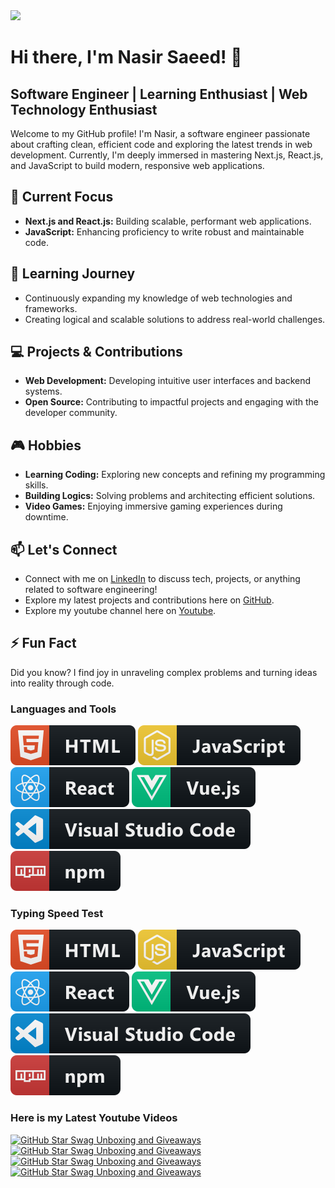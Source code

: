<div>
  <img  src="https://raw.githubusercontent.com/rodrigograca31/rodrigograca31/master/matrix.svg" />
</div>

<h1>Hi there, I'm Nasir Saeed! 👋</h1>
  <h2>Software Engineer | Learning Enthusiast | Web Technology Enthusiast</h2>
  <p>Welcome to my GitHub profile! I'm Nasir, a software engineer passionate about crafting clean, efficient code and exploring the latest trends in web development. Currently, I'm deeply immersed in mastering Next.js, React.js, and JavaScript to build modern, responsive web applications.</p>

  <h2>🔭 Current Focus</h2>
  <ul>
    <li><strong>Next.js and React.js:</strong> Building scalable, performant web applications.</li>
    <li><strong>JavaScript:</strong> Enhancing proficiency to write robust and maintainable code.</li>
  </ul>

  <h2>🌱 Learning Journey</h2>
  <ul>
    <li>Continuously expanding my knowledge of web technologies and frameworks.</li>
    <li>Creating logical and scalable solutions to address real-world challenges.</li>
  </ul>

  <h2>💻 Projects & Contributions</h2>
  <ul>
    <li><strong>Web Development:</strong> Developing intuitive user interfaces and backend systems.</li>
    <li><strong>Open Source:</strong> Contributing to impactful projects and engaging with the developer community.</li>
  </ul>

  <h2>🎮 Hobbies</h2>
  <ul>
    <li><strong>Learning Coding:</strong> Exploring new concepts and refining my programming skills.</li>
    <li><strong>Building Logics:</strong> Solving problems and architecting efficient solutions.</li>
    <li><strong>Video Games:</strong> Enjoying immersive gaming experiences during downtime.</li>
  </ul>

  <h2>📫 Let's Connect</h2>
  <ul>
    <li>Connect with me on <a href="www.linkedin.com/in/nasir-saeed-0261aa1ba">LinkedIn</a> to discuss tech, projects, or anything related to software engineering!</li>
    <li>Explore my latest projects and contributions here on <a href="https://github.com/nasir-saeed">GitHub</a>.</li>
    <li>Explore my youtube channel here on <a href="https://www.youtube.com/@programmingwithnasir">Youtube</a>.</li>

  </ul>

  <h2>⚡ Fun Fact</h2>
  <p>Did you know? I find joy in unraveling complex problems and turning ideas into reality through code.</p>


###

<div align="left">
  <h3>Languages and Tools</h3>
  <img  src="https://raw.githubusercontent.com/8bithemant/8bithemant/master/svg/dev/languages/html.svg" />
  <img  src="https://raw.githubusercontent.com/8bithemant/8bithemant/master/svg/dev/languages/js.svg" />
  <img  src="https://raw.githubusercontent.com/8bithemant/8bithemant/master/svg/dev/frameworks/react.svg" />
  <img  src="https://raw.githubusercontent.com/8bithemant/8bithemant/master/svg/dev/frameworks/vue.svg" />
  <img  src="https://raw.githubusercontent.com/8bithemant/8bithemant/master/svg/dev/tools/visualstudio_code.svg" />
  <img  src="https://raw.githubusercontent.com/8bithemant/8bithemant/master/svg/dev/services/npm.svg" />
</div>

###

###

<div align="left">
  <h3>Typing Speed Test</h3>
  <img  src="https://raw.githubusercontent.com/8bithemant/8bithemant/master/svg/dev/languages/html.svg" />
  <img  src="https://raw.githubusercontent.com/8bithemant/8bithemant/master/svg/dev/languages/js.svg" />
  <img  src="https://raw.githubusercontent.com/8bithemant/8bithemant/master/svg/dev/frameworks/react.svg" />
  <img  src="https://raw.githubusercontent.com/8bithemant/8bithemant/master/svg/dev/frameworks/vue.svg" />
  <img  src="https://raw.githubusercontent.com/8bithemant/8bithemant/master/svg/dev/tools/visualstudio_code.svg" />
  <img  src="https://raw.githubusercontent.com/8bithemant/8bithemant/master/svg/dev/services/npm.svg" />
</div>

###

<div align="left">
<h3>Here is my Latest Youtube Videos</h3>
<a href="https://youtu.be/oEvkubuTTtU?si=r1WqGK0b1XDESr_5" rel="nofollow">
  <themed-picture data-catalyst-inline="true" data-catalyst=""><picture>
    <source media="(prefers-color-scheme: dark)" srcset="https://i.ytimg.com/vi/oEvkubuTTtU/hqdefault.jpg?sqp=-oaymwEcCPYBEIoBSFXyq4qpAw4IARUAAIhCGAFwAcABBg==&rs=AOn4CLBuZnNKPsAFRTaD6eOgCq8dTPGbiQ" data-canonical-src="https://ytcards.demolab.com/?id=1lXaKEy97qE&amp;title=GitHub+Star+Swag+Unboxing+and+Giveaways&amp;lang=en&amp;timestamp=1696868769&amp;background_color=%230d1117&amp;title_color=%23ffffff&amp;stats_color=%23dedede&amp;max_title_lines=2&amp;width=250&amp;border_radius=5&amp;duration=172">
    <img src="https://i.ytimg.com/vi/oEvkubuTTtU/hqdefault.jpg?sqp=-oaymwEcCPYBEIoBSFXyq4qpAw4IARUAAIhCGAFwAcABBg==&rs=AOn4CLBuZnNKPsAFRTaD6eOgCq8dTPGbiQ" alt="GitHub Star Swag Unboxing and Giveaways" title="GitHub Star Swag Unboxing and Giveaways" data-canonical-src="https://ytcards.demolab.com/?id=1lXaKEy97qE&amp;title=GitHub+Star+Swag+Unboxing+and+Giveaways&amp;lang=en&amp;timestamp=1696868769&amp;background_color=%23ffffff&amp;title_color=%2324292f&amp;stats_color=%2357606a&amp;max_title_lines=2&amp;width=250&amp;border_radius=5&amp;duration=172" style="visibility:visible;max-width:100%;">
  </picture></themed-picture>
</a>
<a href="https://youtu.be/X63KdHJNP5E?si=6kX2ud9aeEN7xuTN" rel="nofollow">
  <themed-picture data-catalyst-inline="true" data-catalyst=""><picture>
    <source media="(prefers-color-scheme: dark)" srcset="https://i.ytimg.com/vi/X63KdHJNP5E/hqdefault.jpg?sqp=-oaymwEcCPYBEIoBSFXyq4qpAw4IARUAAIhCGAFwAcABBg==&rs=AOn4CLB6UJ7EbDECnCvPchJZE1uu5ufyhA" data-canonical-src="https://ytcards.demolab.com/?id=1lXaKEy97qE&amp;title=GitHub+Star+Swag+Unboxing+and+Giveaways&amp;lang=en&amp;timestamp=1696868769&amp;background_color=%230d1117&amp;title_color=%23ffffff&amp;stats_color=%23dedede&amp;max_title_lines=2&amp;width=250&amp;border_radius=5&amp;duration=172">
    <img src="https://i.ytimg.com/vi/X63KdHJNP5E/hqdefault.jpg?sqp=-oaymwEcCPYBEIoBSFXyq4qpAw4IARUAAIhCGAFwAcABBg==&rs=AOn4CLB6UJ7EbDECnCvPchJZE1uu5ufyhA" alt="GitHub Star Swag Unboxing and Giveaways" title="GitHub Star Swag Unboxing and Giveaways" data-canonical-src="https://ytcards.demolab.com/?id=1lXaKEy97qE&amp;title=GitHub+Star+Swag+Unboxing+and+Giveaways&amp;lang=en&amp;timestamp=1696868769&amp;background_color=%23ffffff&amp;title_color=%2324292f&amp;stats_color=%2357606a&amp;max_title_lines=2&amp;width=250&amp;border_radius=5&amp;duration=172" style="visibility:visible;max-width:100%;">
  </picture></themed-picture>
</a>
<a href="https://youtu.be/eEonln5BFkE?si=zvIkfpGANPgKutef" rel="nofollow">
  <themed-picture data-catalyst-inline="true" data-catalyst=""><picture>
    <source media="(prefers-color-scheme: dark)" srcset="https://i.ytimg.com/vi/eEonln5BFkE/hqdefault.jpg?sqp=-oaymwEcCPYBEIoBSFXyq4qpAw4IARUAAIhCGAFwAcABBg==&rs=AOn4CLBAbIPYNfdkbkK5ibDED3RrcLcbFg" data-canonical-src="https://ytcards.demolab.com/?id=1lXaKEy97qE&amp;title=GitHub+Star+Swag+Unboxing+and+Giveaways&amp;lang=en&amp;timestamp=1696868769&amp;background_color=%230d1117&amp;title_color=%23ffffff&amp;stats_color=%23dedede&amp;max_title_lines=2&amp;width=250&amp;border_radius=5&amp;duration=172">
    <img src="https://i.ytimg.com/vi/eEonln5BFkE/hqdefault.jpg?sqp=-oaymwEcCPYBEIoBSFXyq4qpAw4IARUAAIhCGAFwAcABBg==&rs=AOn4CLBAbIPYNfdkbkK5ibDED3RrcLcbFg" alt="GitHub Star Swag Unboxing and Giveaways" title="GitHub Star Swag Unboxing and Giveaways" data-canonical-src="https://ytcards.demolab.com/?id=1lXaKEy97qE&amp;title=GitHub+Star+Swag+Unboxing+and+Giveaways&amp;lang=en&amp;timestamp=1696868769&amp;background_color=%23ffffff&amp;title_color=%2324292f&amp;stats_color=%2357606a&amp;max_title_lines=2&amp;width=250&amp;border_radius=5&amp;duration=172" style="visibility:visible;max-width:100%;">
  </picture></themed-picture>
</a>
  <a href="https://youtu.be/eEonln5BFkE?si=kR-tCq-J_ZXUV5HV" rel="nofollow">
  <themed-picture data-catalyst-inline="true" data-catalyst=""><picture>
    <source media="(prefers-color-scheme: dark)" srcset="https://i.ytimg.com/vi/7dJi0gDt5xc/hqdefault.jpg?sqp=-oaymwEcCPYBEIoBSFXyq4qpAw4IARUAAIhCGAFwAcABBg==&rs=AOn4CLADHlMiLtoYEuvXn4mSLyFuMOK8lg" data-canonical-src="https://ytcards.demolab.com/?id=1lXaKEy97qE&amp;title=GitHub+Star+Swag+Unboxing+and+Giveaways&amp;lang=en&amp;timestamp=1696868769&amp;background_color=%230d1117&amp;title_color=%23ffffff&amp;stats_color=%23dedede&amp;max_title_lines=2&amp;width=250&amp;border_radius=5&amp;duration=172">
    <img src="https://i.ytimg.com/vi/7dJi0gDt5xc/hqdefault.jpg?sqp=-oaymwEcCPYBEIoBSFXyq4qpAw4IARUAAIhCGAFwAcABBg==&rs=AOn4CLADHlMiLtoYEuvXn4mSLyFuMOK8lg" alt="GitHub Star Swag Unboxing and Giveaways" title="GitHub Star Swag Unboxing and Giveaways" data-canonical-src="https://ytcards.demolab.com/?id=1lXaKEy97qE&amp;title=GitHub+Star+Swag+Unboxing+and+Giveaways&amp;lang=en&amp;timestamp=1696868769&amp;background_color=%23ffffff&amp;title_color=%2324292f&amp;stats_color=%2357606a&amp;max_title_lines=2&amp;width=250&amp;border_radius=5&amp;duration=172" style="visibility:visible;max-width:100%;">
  </picture></themed-picture>
</a>
</div>
